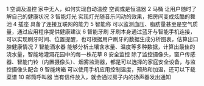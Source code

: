 1 空调及温控
家中无人，如何实现自动温控 空调或是恒温器
2 马桶
让用户随时了解自己的健康状况
3 智能灯光
实现灯光随音乐闪动的效果，把房间变成炫酷的舞池
4 插座
具备了连接互联网的能力
5 智能称
可以监测血压、脂肪量甚至是空气质量，通过应用程序提供健康建议
6 智能牙刷
牙刷本身通过蓝牙与智能手机连接，可以实现刷牙时间、位置提醒，也可根据用户刷牙的数据生成分析图表，估算出口腔健康情况
7 智能洒水器
能够分析土壤含水量、温度等多种数据，计算出最佳的浇水量，智能地灌溉花园中的每一株花草
8 安全监控
除了监控摄像头，窗户传感器、智能门铃（内置摄像头）、烟雾监测器，都是可以选择的家庭安全设备，与监控摄像头配合
9 智能烤箱
可以使用手机应用控制温度，预热和加温，还可以下载菜谱
10 邮筒呼叫器
当有信件放入，就会通过房子内的扬声器发出通知
